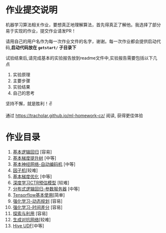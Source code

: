 # 作业提交说明
机器学习算法相关作业，要想真正地理解算法，首先得真正了解他。我选择了部分易于实现的作业，提交作业请发PR！

请用自己的用户名作为每一次作业文件的名字，谢谢。每一次作业都会提供启动代码,**启动代码放在 `getstart/` 子目录下**

试验结束后,请完成基本的实验报告放到readme文件中,实验报告需要包括以下几点

1. 实验原理
2. 主要步骤
3. 实验结果
4. 自己的思考


坚持不懈，就是胜利！✌️


通过 <https://tracholar.github.io/ml-homework-cz/> 阅读, 获得更佳体验

# 作业目录
1. [基本逻辑回归](basic-lr/) [容易]
2. [基本梯度提升树](basic-gbdt/) [中等]
3. [基本神经网络-自动编码机](basic-keras/) [中等]
4. [因子机](basic-fm/)[较难]
5. [基本梯度优化](basic-optimization/) [中等]
6. [深度学习CTR预估模型](deep-ctr/) [较难]
7. [分布式逻辑回归-参数服务器](distribute-lr/) [中等]
8. [Tensorflow基本使用](basic-tf/)[简单]
9. [强化学习-动态规划](rl-dynamic-programming/) [容易]
10. [强化学习-时间差分](rl-mc-td-learning/) [容易]
11. [探索与利用](explore-exploit/) [容易]
12. [生成对抗网络](basic-gan/)[较难]
13. [Hive UDF](hive-udf/)[中等]

